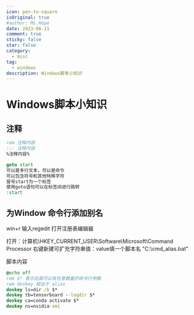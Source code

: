 ```yaml
---
icon: pen-to-square
isOriginal: true
#author: Ms.Hope
date: 2023-06-11
comment: true
sticky: false
star: false
category:
  - misc
tag:
  - windows
description: Windows脚本小知识
---
```


# Windows脚本小知识

## 注释
```cmd
rem 注释内容
::: 注释内容
%注释内容%

goto start  
可以是多行文本，可以是命令  
可以包含符号和其他特殊字符  
冒号start为一个标签
使用goto语句可以在标签间进行跳转
:start
```

## 为Window 命令行添加别名
win+r 输入regedit 打开注册表编辑器

打开：计算机\\HKEY_CURRENT_USER\\Software\\Microsoft\\Command Processor
右键新建可扩充字符串值：value填一个脚本名 "C:\\cmd_alias.bat"

脚本内容
```cmd
@echo off
rem $* 表示后面可以有任意数量的命令行参数
rem doskey 相当于 alias
doskey ls=dir /b $*
doskey tb=tensorboard --logdir $*
doskey ca=conda activate $*
doskey ns=nvidia-smi
```



